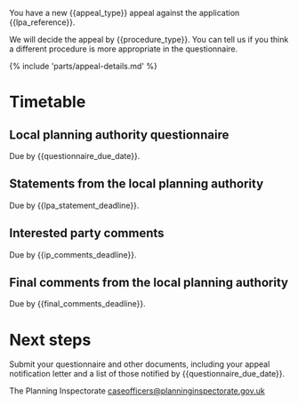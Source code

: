 You have a new {{appeal_type}} appeal against the application {{lpa_reference}}.

We will decide the appeal by {{procedure_type}}. You can tell us if you think a different procedure is more appropriate in the questionnaire.

{% include 'parts/appeal-details.md' %}

# Timetable

## Local planning authority questionnaire

Due by {{questionnaire_due_date}}.

## Statements from the local planning authority

Due by {{lpa_statement_deadline}}.

## Interested party comments

Due by {{ip_comments_deadline}}.

## Final comments from the local planning authority

Due by {{final_comments_deadline}}.

# Next steps

Submit your questionnaire and other documents, including your appeal notification letter and a list of those notified by {{questionnaire_due_date}}.

The Planning Inspectorate
caseofficers@planninginspectorate.gov.uk
